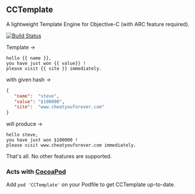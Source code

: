 CCTemplate
----------
A lightweight Template Engine for Objective-C (with ARC feature required).

[![Build Status](https://travis-ci.org/xhan/CocoaTemplateEngine.png?branch=master)](https://travis-ci.org/xhan/CocoaTemplateEngine)

Template ->
```
hello {{ name }},
you have just won {{ value}} !
please visit {{ site }} immediately.
```

with given hash ->
``` json
{
   "name":  "steve",
   "value": "$100000",
   "site":  "www.cheatyouforever.com"
}
```

will produce ->
```
hello steve,
you have just won $100000 !
please visit www.cheatyouforever.com immediately.
```

That's all. No other features are supported.

### Acts with [CocoaPod](http://cocoapods.org)   
Add `pod 'CCTemplate'` on your Podfile to get CCTemplate up-to-date.